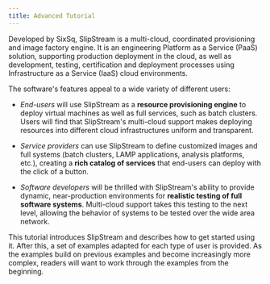 ```yaml
---
title: Advanced Tutorial
---
```


Developed by SixSq, SlipStream is a multi-cloud, coordinated
provisioning and image factory engine. It is an engineering Platform
as a Service (PaaS) solution, supporting production deployment in the
cloud, as well as development, testing, certification and deployment
processes using Infrastructure as a Service (IaaS) cloud environments.

The software's features appeal to a wide variety of different users:

* _End-users_ will use SlipStream as a **resource provisioning
engine** to deploy virtual machines as well as full services, such as
batch clusters.  Users will find that SlipStream's multi-cloud support
makes deploying resources into different cloud infrastructures uniform
and transparent.

* _Service providers_ can use SlipStream to define customized images
and full systems (batch clusters, LAMP applications, analysis
platforms, etc.), creating a **rich catalog of services** that
end-users can deploy with the click of a button.

* _Software developers_ will be thrilled with SlipStream's ability to
provide dynamic, near-production environments for **realistic testing
of full software systems**.  Multi-cloud support takes this testing to
the next level, allowing the behavior of systems to be tested over the
wide area network.

This tutorial introduces SlipStream and describes how to get started
using it.  After this, a set of examples adapted for each type of user
is provided.  As the examples build on previous examples and become
increasingly more complex, readers will want to work through the
examples from the beginning.
